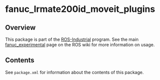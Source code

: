 # fanuc_lrmate200id_moveit_plugins

## Overview

This package is part of the [ROS-Industrial][] program. See the main
[fanuc_experimental][] page on the ROS wiki for more information on usage.

## Contents

See `package.xml` for information about the contents of this package.


[ROS-Industrial]: http://wiki.ros.org/Industrial
[fanuc_experimental]: http://wiki.ros.org/fanuc_experimental
